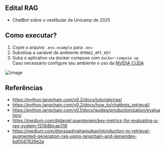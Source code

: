 ## Edital RAG

- ChatBot sobre o vestibular da Unicamp de 2025

## Como executar?

1. Copie o arquivo `.env.example` para `.env`
2. Substitua a variável de ambiente `OPENAI_API_KEY`
3. Suba o aplicativo via docker compose com `docker-compose up`  
  Caso necessário configure seu ambiente o uso da [NVIDIA CUDA](https://docs.nvidia.com/datacenter/cloud-native/container-toolkit/latest/install-guide.html)

![image](https://github.com/user-attachments/assets/4be8e103-d608-4cb7-9144-198b2831dbb1)

## Referências

- https://python.langchain.com/v0.2/docs/tutorials/rag/
- https://python.langchain.com/v0.2/docs/how_to/chatbots_retrieval/
- https://python.langchain.com/v0.1/docs/guides/productionization/evaluation/
- https://medium.com/@daniel.puenteviejo/key-metrics-for-evaluating-a-rag-system-f20b8bcae318
- https://medium.com/@prasadmahamulkar/introduction-to-retrieval-augmented-generation-rag-using-langchain-and-lamaindex-bd0047628e2a
